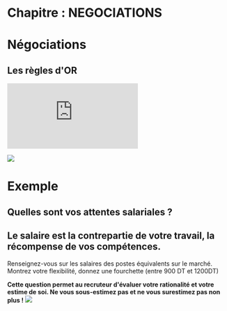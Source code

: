 # Chapitre : NEGOCIATIONS


# Négociations

## Les règles d'OR

<iframe allowfullscreen="true" frameborder="0" src="https://www.youtube.com/embed/LvtIYGcQbUo"></iframe>

![](https://imgur.com/c5cCXsI.png)

# Exemple

## **Quelles sont vos attentes salariales ?**

## Le salaire est la contrepartie de votre travail, la récompense de vos compétences.

Renseignez-vous sur les salaires des postes équivalents sur le marché.
Montrez votre flexibilité, donnez une fourchette (entre 900 DT et 1200DT)

**Cette question permet au recruteur d'évaluer votre rationalité et votre estime de soi. Ne vous sous-estimez pas et ne vous surestimez pas non plus !**
![](https://imgur.com/IYuRwMz.png)
